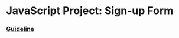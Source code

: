 # JavaScript Project: Sign-up Form

### [Guideline](https://www.theodinproject.com/lessons/node-path-intermediate-html-and-css-sign-up-form)
